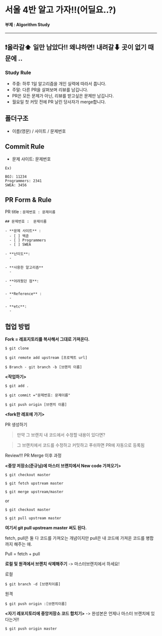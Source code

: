 # 서울 4반 알고 가자!!(어딜요..?)
#### 부제 : Algorithm Study
---


## ❗올라갈⬆ 일만 남았다!! 왜냐하면! 내려갈⬇ 곳이 없기 때문에 ..

### Study Rule
- 주중: 하루 1일 알고리즘을 개인 실력에 따라서 풉니다.
- 주말: 다른 PR을 살펴보며 리뷰를 남깁니다.
- PR은 모든 문제가 아닌, 리뷰를 받고싶은 문제만 남깁니다.
- 월요일 첫 커밋 전에 PR 날린 당사자가 merge합니다.

## 폴더구조
- 이름(영문) / 사이트 / 문제번호

## Commit Rule
- 문제 사이트: 문제번호
```
Ex)

BOJ: 11234
Programmers: 2341
SWEA: 3456
```

## PR Form &  Rule
PR title : `문제번호 : 문제이름`
```
## 문제번호 :  문제이름

- **문제 사이트** : 
  - [ ] 백준
  - [ ] Programmers
  - [ ] SWEA

- **난이도**:
  - 

- **사용한 알고리즘**
  - 

- **어려웠던 점**:
  - 

- **Reference** :
  - 

- **etc**:
  - 
```

## 협업 방법

**Fork = 레포지토리를 복사해서 그대로 가져온다.**

```
$ git clone

$ git remote add upstream [프로젝트 url]

$ Branch - git branch -b [브랜치 이름]
```



**<작업하기>**

```
$ git add .

$ git commit ="문제번호: 문제이름"

$ git push origin [브랜치 이름]
```



**<fork한 레포에 가기>**

PR 생성하기



> 만약 그 브랜치 내 코드에서 수정할 내용이 있다면? 

> 그 브랜치에서 코드를 수정하고 커밋하고 푸쉬하면 PR에 자동으로 등록됨

Review!!!
PR Merge 이후 과정

**<중앙 저장소(준규님)에 마스터 브랜치에서 New code 가져오기>**



```
$ git checkout master

$ git fetch upstream master

$ git merge upstream/master
```

or

```
$ git checkout master

$ git pull upstream master
```


**여기서 git pull upstream master 써도 된다.**

fetch, pull은 둘 다 코드를 가져오는 개념이지만 pull은 내 코드에 가져온 코드를 병합까지 해주는 애.

Pull = fetch + pull




**로컬 및 원격에서 브랜치 삭제해주기** -> 마스터브랜치에서 하세요!

로컬

```
$ git branch -d [브랜치이름]
```

원격
```
$ git push origin :[브랜치이름]
```



**<자기 레포지토리에 중앙저장소 코드 합치기>** -> 완성본은 언제나 마스터 브랜치에 있다는거!!

```
$ git push origin master
```






